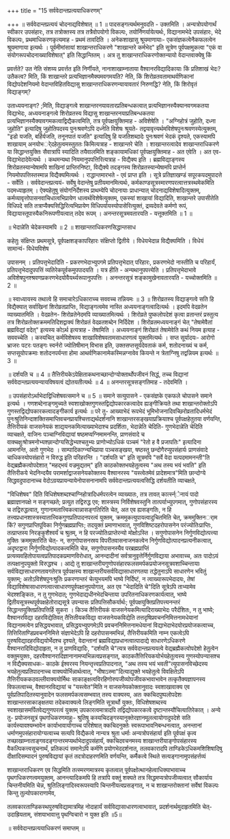 +++
title = "15 सर्ववेदान्तप्रत्ययाधिकरणम्"

+++
॥ सर्ववेदान्तप्रत्ययं चोदनाद्यविशेषात् ॥ 1 ॥ पादसङ्गत्यर्थमनुवदति - उक्तमिति । अन्यत्रोपयोगार्थं स्वीकार उपसंहारः, तत्र तत्रोक्तस्य तत्र तत्रैवोपयोगो विकल्पः, तयोर्निणर्यायेत्यर्थः, विद्यानामभेदे उपसंहारः, भेदे विकल्पः, प्रथमाधिकरणकृत्यमाह - प्रथमं तावदिति । अनेकशाखासु श्रूयमाणायाः- एकसंज्ञकत्वेनैकफलत्वेन श्रूयमाणाया इत्यर्थः । पूर्वमीमांसायां शाखान्तराधिकरणे "शाखान्तरे कर्मभेद" इति सूत्रेण पूर्वपक्षमुकत्वा "एकं वा संयोगरूपचोदनाख्याविशेषात्" इति सिद्धान्तितम् । अत्र तु शाखान्तराधिकरणोक्तन्यायो वेदान्तवाक्येषु किं

प्रवर्त्तते? उत नेति संशय्य प्रवर्त्तत इति निर्णीयते, नानाशाखाम्नाताया वैश्वानरविद्यादिकायाः किं प्रतिशाखं भेदः? उतैकत्व? मिति, किं शाखान्तरे प्रत्यभिज्ञानमैक्यमवगमयति? नेति, किं शिरोव्रतवतामाथर्वणिकानां विद्योपदेशनियमो वेदान्तविहितविद्यासु शाखान्तराधिकरणन्यायावतारं निरुणद्धि? नेति, किं शिरोवृतं विद्याङ्गम्?

उताध्ययनाङ्ग? ;मिति, विद्याङ्गत्वे शाखान्तरनयावतारप्रतिबन्धकत्वात् प्रत्यभिज्ञानस्यैक्यानवगमकतया विद्याभेदः, अध्ययनाङ्गत्वे शिरोव्रतस्य विद्यासु शाखान्तरनयाप्रतिबन्धकतया प्रत्यभिज्ञानस्यैक्यावगमकत्वाद्विद्यैकत्वमिति, तत्र पूर्वपक्षयुक्तिमाह - अविशेषेति । "अग्निहोत्रं जुहोति, दध्ना जुहोति" इत्यादिषु जुहोतिपदस्य पुनःश्रवणेऽपि दध्नेति विशेषः श्रूयते- तद्वयावृत्त्यर्थमविशेषपुनःश्रवणस्येत्युक्तम्, "इडो यजति, बर्हिर्यजति, तनूनपातं यजति" इत्यादिषु हि यजतिशब्दादेः पुनःश्रवणं भेदकं दृश्यते, एकस्यामपि शाखायाम् अनयोभर्ेदहेतुत्वमस्तुततः किमित्यत्राह - शाखान्तरे चेति । शाखान्तरत्वादेव शाखान्तराधिकरणे या सिद्धान्तयुक्तिः सैवात्रापि स्यादिति तयैवालमिति शङ्कायामधिकां पूर्वपक्षयुक्तिमाह - अत एवेति । अत एव- विद्याभेदादेवेत्यर्थः । कथमन्यथा नियमानुपपत्तिरित्यत्राह - विद्यैक्य इति । ब्रह्मविद्याङ्गस्य शिरोव्रतस्यान्येषामपि शाखिनां प्राप्तिरनिष्टा, विद्यैक्ये तदङ्गस्य शिरोव्रतस्यान्येषामपि प्राप्तेर्न नियमोपपत्तिस्तस्मान्न विद्यैक्यमित्यर्थः । राद्धान्तमारभते - एवं प्राप्त इति । सूत्रे प्रतिज्ञाखण्डं सपूरकपदमुपादत्ते - सर्वेति । सर्ववेदान्तप्रत्ययं- सर्वेषु वेदान्तेषु प्रतीयमानमित्यर्थः, कर्मकाण्डसूत्रस्मारणपरत्वात्तत्रस्थमेकमिति पदमध्याहृतम् । ऐक्यहेतुषु संयोगनिर्देशस्य प्राथम्येपि चोदनायाः प्राधान्यात् चोदनाद्यविशेषादित्युक्तम्, कर्मव्यावृत्तोपासनवाचिधात्वभिप्रायेण धात्वर्थविशेषेत्युक्तम्, एकस्यां शाखायां विद्यादिति, शाखान्तरे उपासीतेति विधिपदे सति तत्राप्यैक्यसिद्धिरित्यभिप्रायेण विधिपर्यायस्योपासेरित्युक्तं, द्रव्यदेवते कर्मणो रूपं, विद्यायास्तूपास्यैकनिरूपणीयत्वात् तदेव रूपम् । अनन्तरसूत्रमवतारयति - यत्तूक्तमिति ॥ 1 ॥

॥ भेदान्नेति चेदेकस्यामपि ॥ 2 ॥ शाखान्तराधिकरणसिद्धान्तसाध

कहेतुः संक्षिप्तः प्रथमसूत्रे, पूर्वपक्षशङ्कापरिहारः संक्षिप्तो द्वितीये । विधेयभेदान्न विद्यैक्यमिति । विधेयं सामान्यं- विधेयविशेष

उपासनम् । प्रतिपत्तृभेदादिति - प्रकरणभेदाभ्युपगमे प्रतिपत्तृभेदात् परिहारः, प्रकरणभेदो नास्तीति च परिहार्यं, प्रतिपत्तृभेदादुपपत्तिं व्यतिरेकपूर्वकमुपपादयति । यत्र हीति - अन्यथानुपपत्त्येति । प्रतिपत्तृभेदाभावे अविशेषपुनश्श्रवणप्रकरणभेदयोवैयर्थ्यरूपानुपपत्तिः । अनन्तरसूत्रं शङ्कामुखेनावतारयति - यच्चोक्तमिति ॥ 2 ॥

॥ स्वाध्यायस्य तथात्वे हि समाचारेऽधिकाराच्च सववच्च तन्नियमः ॥ 3 ॥ शिरोव्रतस्य विद्याङ्गत्वे सति हि विद्यैक्यात् सर्वाखिनां शिरोव्रतप्राप्तिः, विद्याङ्गत्वमेव नास्ति अध्ययनाङ्गत्वादित्यर्थः । इदमपि वेदव्रतेन व्याख्यातमिति । वेदव्रतेन- शिरोव्रतेनेदमपि व्याख्यातमित्यर्थः । शिरोव्रते पुष्कलोपदेशं कृत्वा व्रतान्तरं प्रस्तुत्य तत्र शिरोव्रतोक्तक्रममतिदिशद्वाक्यं शिरोव्रतं वेदव्रतशब्देन निर्दिदेश । शिरोव्रतमध्ययनाङ्गं चेत् "तेषामेवैतां ब्रह्मविद्यां वदेत्" इत्यस्य कोऽर्थ इत्यत्राह - तेषामिति । अध्ययनाङ्गं शिरोव्रतं तेषामेवेति कथं नियम इत्याह - सववच्चेति । कस्यचित् कर्मविशेषस्य शाखाविशेषवतामसाधारणत्वं युक्तमित्यर्थः । सप्त सूर्यादयः- आरोगो भ्राजरः पटरः पतङ्गः स्वर्नरो ज्योतिषीमान् विभास इति, उक्तसप्तसूर्यदेवताकं कर्म, शतोदनाख्यं च कर्म, सप्तसूयोपक्रमाः शतोदनपर्यन्ता होमा आथर्वणिकानामेकस्मिन्नग्नावेव कियन्ते न त्रेताग्निषु तद्वन्नियम इत्यर्थः ॥ 3 ॥

॥ दर्शयति च ॥ 4 ॥ तैत्तिरीयकेऽपेक्षिताकथनाच्छान्दोग्योक्तार्थोपजीवनं सिद्धं, तच्च विद्यानां सर्ववेदान्तप्रत्ययन्यायविषयत्वं द्योतयतीत्यर्थः ॥ 4 ॥ अनन्तरसूत्रसङ्गतिमाह - तदेवमिति ।

॥ उपसंहारोऽर्थाभेदाद्विधिशेषवत्समाने च ॥ 5 ॥ समाने सत्युपासने - एकसंज्ञके एकफले चोपासने समाने इत्यर्थः । गणशब्देनाङ्गमुच्यते स्वशाखोक्तगुणस्तद्विद्योपकारकत्वादेव ह्यङ्गीक्रियते तथा शाखान्तरोक्तोऽपि गुणस्तद्विद्योपकारकत्वादङ्गीकार्य इत्यर्थः ॥ परे तु- आख्याभेदं रूपभेदं भूमिभोजनादिवच्छिरोव्रतादिधर्मभेदं पुनःश्रुतिनिन्दाशक्तिसमाप्तिवचनप्रायश्चित्ताद्यर्थदर्शनानि शाखान्तरसङ्खयाप्रक्रियाश्च पूर्वपक्षहेतुतया वर्णयन्ति, तैत्तिरीयकं वाजसनेयकं शाद्ययनकमित्याख्याभेदाश्च प्रदर्शिताः, भेदान्नेति चेदिति- गुणभेदान्नेति चेदिति व्याचक्षते, वाजिनः पञ्चाग्निविद्यायां षष्ठमप्यग्निमामनन्ति, प्राणसंवादे च वाक्चक्षुःश्रोत्रमनोभ्यश्छान्दोग्यसिद्धेभ्यश्चतुभ्यः प्राणोभ्योऽधिकं पञ्चमं "रेतो ह वै प्रजापतिः" इत्यादिना आमनन्ति, अतो गुणभेदः । साम्पादिकाग्न्यभिप्राया पञ्चसङ्खया, षष्ठस्तु छन्दोगैरप्युपसंहार्यः प्राणसंवादे चाधिकस्योपसंहारो न विरुद्ध इति परिहरन्ति । "दर्शयति च" इति सूत्रमपि "सर्वे वेदा यत्पदमामनन्ती"ति वेद्यब्रह्मैकत्वोपदेशात् "महद्भयं वज्रमुद्यतम्" इति काठकोक्तभयहेतुत्वस्य "अथ तस्य भयं भवति" इति तैत्तिरीकये भेदनिन्दयैव परामर्शाद्वाजसनेयकोक्तस्य वैश्वानरस्य "यस्त्वेतमेवं प्रादेशमात्र"मिति छान्दोग्ये सिद्धवदुपादानाच्च वेदोऽग्रयप्रायन्यायेनोपासनानामपि सर्ववेदान्तप्रत्ययत्वसिद्धि दर्शयतीति व्याचक्षते,

"विधिशेषव" दिति विधिशेषशब्दश्चाग्निहोत्रादिधर्मपरत्वेन व्याख्यातः, तत्र तावत् कार्त्स्न्ेनायं पादो ब्रह्माज्ञानपक्षे न सङ्गच्छते; प्रत्युत तद्विरुद्ध एव; शास्त्रस्य निर्विशेषवस्तुनि तात्पर्याभ्युपगमात्, गुणोपसंहारस्य च तद्विरुद्धत्वात्, गुणानामतात्त्विकत्वान्नासङ्गतिरिति चेत्, अत एव ह्यसङ्गतिः, न हि तत्त्वप्रधानशास्त्रस्यातात्त्विकगुणप्रतिपादनपरत्वं युक्तम्, क्रममुकत्युपायत्वादुचितमिति चेत्, क्रममुक्तिनर्ाम किं? सगुणप्राप्तिपूविका निर्गुणब्रह्मप्राप्तिः; तदयुक्तं प्रमाणाभावात्, गुणविशिष्टदहरोपासनेन परंज्योतिःप्राप्तिः, तत्प्राप्तस्य निरङ्कुशैश्वर्यं च श्रुतम्, न हि परज्योतिःप्राप्तेरन्यो मोक्षोऽस्ति । सगुणोपासनेन निर्गुणविद्योत्पत्त्या मुक्तिः क्रममुक्तरिति चेत्- न, सगुणोपासनस्रय विपरीतवासनाजनकत्वेन निर्गुणविद्योत्पादनप्रत्यनीकत्वात्, अदृष्टद्वारा निर्गुणविद्योत्पादकत्वमिति चेन्न, सगुणोपासनस्यैव परब्रह्मप्राप्तिं प्रत्यव्यवहितोपायत्वप्रतिपादकप्रमाणविरोधात्, आनन्दादीनां सर्वत्रानुवृत्तेर्निर्गुणविद्याया अभावाच्च, अतः पादोऽयं तत्पक्षानुपयुक्तो विरुद्धश्च । आद्ये तु शाखान्तरीयगुणोपसंहारफलसमर्पकप्रयोजनसूत्रवशाच्चिन्तायाः सर्वविद्यासाधारणतावगतेरत्र पूर्वपक्षस्य शाखान्तरीयसर्वविद्यासाधारणतया तद्धेतुनाऽपि साधारणेन भवितुं युक्तम्; अतोऽविशेषपुनःश्रुतिः प्रकरणान्तरं चेत्युभयमपि भाष्ये निर्दिष्टं, न त्वाख्यारूपभेदादयः, तेषां विद्याविशेषासाधारणत्वात्साधारणपूर्वपक्षानुपयोगात्, अत एव "भेदादिति चे"दिति सूत्रेऽपि ताभ्यामेव भेदश्शङ्कितः, न तु गुणभेदात्; गुणभेदाद्यधीनभेदचिन्ताया उपरितनाधिकरणकार्यत्वात्, भाष्ये द्वितीयसूत्रस्थपूर्वपक्षहेतोराद्यसूत्रे उपन्यासः प्रतिपत्तिसौकर्यार्थः; पूर्वपक्षयुक्तिप्रतिपत्त्यनन्तरं सिद्धान्तयुक्तिप्रतिपत्तिर्हि सुकरा । किञ्च तैत्तिरीयकं वाजसनेयकमित्यादिराख्याभेदः परैर्दशितः, न तु भाष्ये; वैश्वानरविद्या दहरविद्येतिवत् तैत्तितीयकविद्या वाजसनेयकविद्येति तत्तदृषिप्रवचननिमित्तनामधेयानां विद्यानामत्वेन प्रसिद्धयभावात्, प्रसिद्धयभ्युपगमेऽपि प्रवचननिमित्तनामधेयानां विद्याभेदाभेदयोरप्रयोजकत्वाच्च, तित्तिरिताण्डिप्रवचननिमित्ते संज्ञाभेदेऽपि हि दहरोपासनमभिन्नं, तैत्तिरीयकमिति नाम्न एकत्वेऽपि पुरुषविद्यादहरविद्ययोर्भेदश्च दृश्यते, वेदान्तानां ब्रह्मविद्याप्रधानत्वात्पादाद्ये साधारणेऽधिकरणे वैश्वानरादिविद्योदाहृता, न तु प्राणविद्यादिः, "दर्शयति चे"त्यत्र सर्ववेदान्तप्रत्ययत्वे वेद्यब्रह्मैकत्वोपदेशो हेतुत्वेन वक्तुमयुक्तः, दहरवैश्वानरादिज्ञानानामप्यभिन्नत्वप्रसङ्गात्, काठकतैत्तिरियकयोर्भयहेतुत्वस्य गुणस्योपन्यासश्च न विद्यैक्यसाधकः- काठके ईश्वरस्य नियन्तृत्त्वप्रतिपादनात्, "अथ तस्य भयं भवती"त्युपासनविच्छेदस्य भयहेतुत्वप्रतिपादनाच्च वाक्ययोर्भिन्नार्थत्वात्, "भीषाऽस्मा"दित्याद्युक्ते भयहेतुत्वे विवक्षितेऽपि तैत्तिरीयककठवल्लीवाक्ययोर्मिथः साकाङ्क्षत्वविरहिणोरुपजीव्योपजीवकभावाभावेन तत्कृतैक्यज्ञापनस्य विफलत्वाच्च, वैश्वानरविद्यायां च "यस्त्वेत"मिति न वाजसनेयकोक्तानुवादः स्वशाखावाक्य एव पूर्वप्रतिपादितस्यानुवादेन फलसमर्पकत्वसम्भवात् तस्य वाक्यस्य, अतः क्कचिदपुष्पलोपदेशः शाखान्तरसाकाङ्क्षतया तदेकवाक्यत्वे लिङ्गमिति सूत्रार्थो युक्तः, विधिशेषशब्दस्य स्वशाखासमर्पितवेद्यगुणपरत्वं युक्तम् उपकारत्वमात्रादपि तद्विद्योपकारकत्वे दृष्टान्तस्यौचित्यातिरेकात् । अन्ये तु- प्रयोजनसूत्रं पृथगधिकरणमाहुः- श्रुतिषु कस्यचिदङ्गस्यानुक्तेरज्ञानमूलत्वायोगादुपदेशे सति कार्यस्यावश्यम्भावेन कार्याभावायोगाच्च परिशेषात् क्कचिदनुक्तेः स्वरूपाभावनिबन्धनत्वात्, अनन्तानां धर्माणमुपसंहारायोग्यत्वाच्च सत्यपि विद्यैकत्वे नान्यत्र श्रुता धर्माः अन्यत्रोपसंहार्या इति पूर्वपक्षं कृत्व तच्छाखाम्नाताङ्गवदङ्गान्तरमप्यर्थाभेदादुपसंहार्यं, क्कचिदवचनमस्य शाखान्तरीयाङ्गोपसंहारस्य वैकल्पिकत्त्वसूचनार्थं, प्रतिकल्पं समानेऽपि कर्मणि प्रयोगभेददर्शनात्, तलवकारादपि ताण्डिकेऽधिकमशिशिषादिषु दीक्षादिसम्पादनं पुरुषविद्यायां कृतं तदत्रोदाहरणमिति वर्णयन्ति, कर्मैकत्वे स्थिते सत्यङ्गानामुपसंहर्त्तव्यं

शाखान्तराधिकरण एव सिद्धमिति तत्स्मरणमात्रस्य कृतत्वात् पूर्वपक्षोत्थानहेत्वाधिक्याभावाच्च पृथगधिकरणत्वमयुक्तम्, आनन्त्यादिकमपि हि तत्रापि वक्तुं शक्यते तत्र सिद्धमप्यत्रोपजीव्यत्वात् सौकार्याय चिन्तनीयमिति चेन्न, श्रुतिलिङ्गादिस्वरूपस्यापि चिन्तनीयत्वप्रसङ्गात्, न च शाखान्तरोक्तानां सर्वेषां विकल्पः किन्तु तुल्योपकाराणामेव,

तलवकारताण्डिकस्थपुरुषविद्यामात्रमिह नोदाहार्यं सर्वविद्यासाधारणत्वाभावात्, प्रदर्शनार्थमुदाहृतमिति चेत्- उदाह्रियताम्, संशयाभावात्तु पृथग्विचारो न युक्त इति ॥5॥

॥ सर्ववेदान्तप्रत्ययाधिकरणं समाप्तम् ॥

